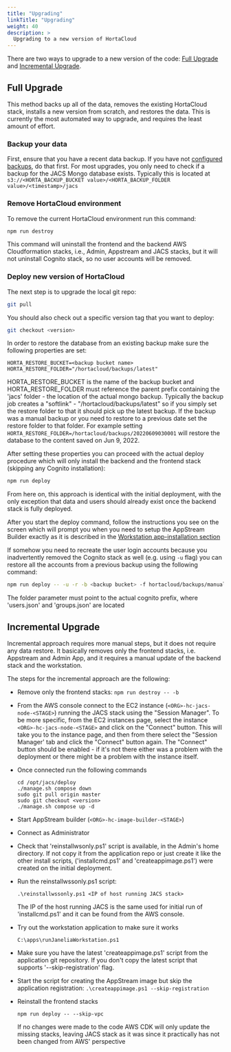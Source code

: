 ```yaml
---
title: "Upgrading"
linkTitle: "Upgrading"
weight: 40
description: >
  Upgrading to a new version of HortaCloud
---
```


There are two ways to upgrade to a new version of the code: [Full Upgrade](#full-upgrade) and [Incremental Upgrade](#incremental-upgrade).

## Full Upgrade

This method backs up all of the data, removes the existing HortaCloud stack, installs a new version from scratch, and restores the data. This is currently the most automated way to upgrade, and requires the least amount of effort.

### Backup your data

First, ensure that you have a recent data backup. If you have not [configured backups](../backups), do that first. For most upgrades, you only need to check if a backup for the JACS Mongo database exists. Typically this is located at `s3://<HORTA_BACKUP_BUCKET value>/<HORTA_BACKUP_FOLDER value>/<timestamp>/jacs`

### Remove HortaCloud environment

To remove the current HortaCloud environment run this command:

```bash
npm run destroy
```

This command will uninstall the frontend and the backend AWS Cloudformation stacks, i.e., Admin, Appstream and JACS stacks, but it will not uninstall Cognito stack, so no user accounts will be removed.

### Deploy new version of HortaCloud

The next step is to upgrade the local git repo:

```bash
git pull
```

You should also check out a specific version tag that you want to deploy:

```bash
git checkout <version>
```

In order to restore the database from an existing backup make sure the following properties are set:

```
HORTA_RESTORE_BUCKET=<backup bucket name>
HORTA_RESTORE_FOLDER="/hortacloud/backups/latest"
```

HORTA_RESTORE_BUCKET is the name of the backup bucket and HORTA_RESTORE_FOLDER must reference the parent prefix containing the 'jacs' folder - the location of the actual mongo backup. Typically the backup job creates a "softlink"  - "/hortacloud/backups/latest" so if you simply set the restore folder to that it should pick up the latest backup. If the backup was a manual backup or you need to restore to a previous date set the restore folder to that folder. For example setting `HORTA_RESTORE_FOLDER=/hortacloud/backups/20220609030001` will restore the database to the content saved on Jun 9, 2022.

After setting these properties you can proceed with the actual deploy procedure which will only install the backend and the frontend stack (skipping any Cognito installation):

```bash
npm run deploy
```

From here on, this approach is identical with the initial deployment, with the only exception that data and users should already exist once the backend stack is fully deployed.

After you start the deploy command, follow the instructions you see on the screen which will prompt you when you need to setup the AppStream Builder exactly as it is described in the [Workstation app-installation section](#workstation-app-installation)

If somehow you need to recreate the user login accounts because you inadvertently removed the Cognito stack as well (e.g. using `-u` flag) you can restore all the accounts from a previous backup using the following command:

```bash
npm run deploy -- -u -r -b <backup bucket> -f hortacloud/backups/manual-backup/cognito
```

The folder parameter must point to the actual cognito prefix, where 'users.json' and 'groups.json' are located

## Incremental Upgrade

Incremental approach requires more manual steps, but it does not require any data restore. It basically removes only the frontend stacks, i.e. Appstream and Admin App, and it requires a manual update of the backend stack and the workstation.

The steps for the incremental approach are the following:

* Remove only the frontend stacks:
    ```npm run destroy -- -b```
* From the AWS console connect to the EC2 instance (`<ORG>-hc-jacs-node-<STAGE>`) running the JACS stack using the "Session Manager". To be more specific, from the EC2 instances page, select the instance `<ORG>-hc-jacs-node-<STAGE>` and click on the "Connect" button. This will take you to the instance page, and then from there select the "Session Manager' tab and click the "Connect" button again. The "Connect" button should be enabled - if it's not there either was a problem with the deployment or there might be a problem with the instance itself.
* Once connected run the following commands

    ```
    cd /opt/jacs/deploy
    ./manage.sh compose down
    sudo git pull origin master
    sudo git checkout <version>
    ./manage.sh compose up -d
    ```

* Start AppStream builder (`<ORG>-hc-image-builder-<STAGE>`)
* Connect as Administrator
* Check that 'reinstallwsonly.ps1' script is available, in the Admin's home directory. If not copy it from the application repo or just create it like the other install scripts, ('installcmd.ps1' and 'createappimage.ps1') were created on the initial deployment.
* Run the reinstallwssonly.ps1 script:

    ```
    .\reinstallwssonly.ps1 <IP of host running JACS stack>
    ```

    The IP of the host running JACS is the same used for initial run of 'installcmd.ps1' and it can be found from the AWS console.
* Try out the workstation application to make sure it works

    ```
    C:\apps\runJaneliaWorkstation.ps1
    ```

* Make sure you have the latest 'createappimage.ps1' script from the application git repository. If you don't copy the latest script that supports '--skip-registration' flag.
* Start the script for creating the AppStream image but skip the application registration: `.\createappimage.ps1 --skip-registration`
* Reinstall the frontend stacks

    ```
    npm run deploy -- --skip-vpc
    ```

  If no changes were made to the code AWS CDK will only update the missing stacks, leaving JACS stack as it was since it practically has not been changed from AWS' perspective
